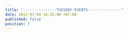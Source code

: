 ```yaml
---
title: "---------------TUESDAY EVENTS---------------"
date: 2017-07-04 16:32:00 +07:00
published: false
position: 7
---
```


